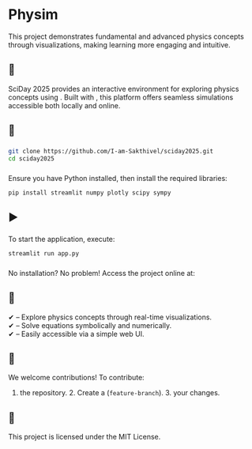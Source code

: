 # Physim 
This project demonstrates fundamental and advanced physics concepts through visualizations, making learning more engaging and intuitive.
## 🚀 
SciDay 2025 provides an interactive environment for exploring physics concepts using . Built with , this platform offers seamless simulations accessible both locally and online.
## 🔧 
### 
```bash
git clone https://github.com/I-am-Sakthivel/sciday2025.git
cd sciday2025
```
### 
Ensure you have Python installed, then install the required libraries:
```bash
pip install streamlit numpy plotly scipy sympy
```
## ▶️ 
### 
To start the application, execute:
```bash
streamlit run app.py
```
### 
No installation? No problem! Access the project online at:
[](https://physim.streamlit.app/)
## 📌 
✔  – Explore physics concepts through real-time visualizations.  
✔  – Solve equations symbolically and numerically.  
✔  – Easily accessible via a simple web UI.
## 🤝 
We welcome contributions! To contribute:
1.  the repository. 2. Create a  (`feature-branch`). 3.  your changes.
## 📝 
This project is licensed under the MIT License. 